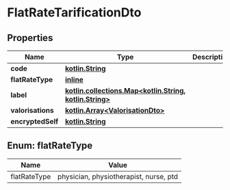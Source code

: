 # FlatRateTarificationDto

## Properties
Name | Type | Description | Notes
------------ | ------------- | ------------- | -------------
**code** | [**kotlin.String**](.md) |  |  [optional]
**flatRateType** | [**inline**](#FlatRateTypeEnum) |  |  [optional]
**label** | [**kotlin.collections.Map&lt;kotlin.String, kotlin.String&gt;**](.md) |  |  [optional]
**valorisations** | [**kotlin.Array&lt;ValorisationDto&gt;**](ValorisationDto.md) |  | 
**encryptedSelf** | [**kotlin.String**](.md) |  |  [optional]

<a name="FlatRateTypeEnum"></a>
## Enum: flatRateType
Name | Value
---- | -----
flatRateType | physician, physiotherapist, nurse, ptd
